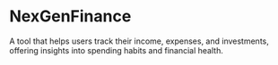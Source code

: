 # NexGenFinance
A tool that helps users track their income, expenses, and investments, offering insights into spending habits and financial health.
